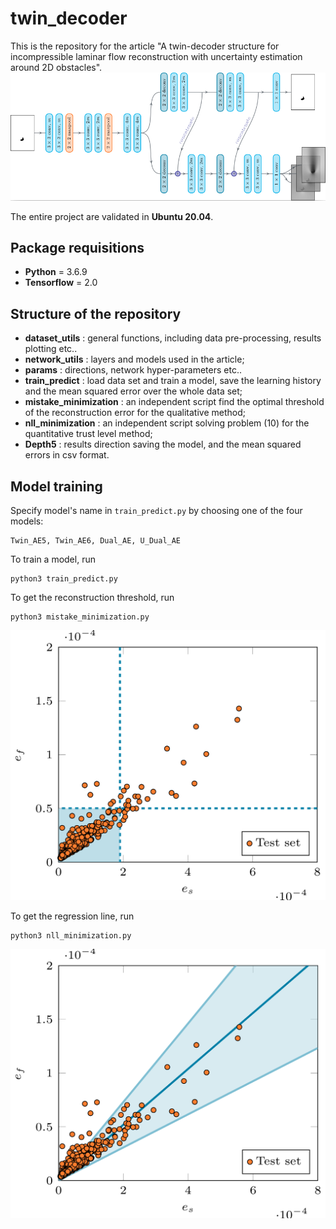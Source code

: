 # twin_decoder
This is the repository for the article "A twin-decoder structure for incompressible laminar flow reconstruction with uncertainty estimation around 2D obstacles".![architecture](./images/architecture.png)

The entire project are validated in **Ubuntu 20.04**.
## Package requisitions
- **Python** = 3.6.9
- **Tensorflow** = 2.0

## Structure of the repository
- **dataset_utils** : general functions, including data pre-processing, results plotting etc..
- **network_utils** : layers and models used in the article;
- **params** : directions, network hyper-parameters etc..
- **train_predict** : load data set and train a model, save the learning history and the mean squared error over the whole data set;
- **mistake_minimization** : an independent script find the optimal threshold of the reconstruction error for the qualitative method;
- **nll_minimization** : an independent script solving problem (10) for the quantitative trust level method;
- **Depth5** : results direction saving the model, and the mean squared errors in csv format.

## Model training
Specify model's name in ```train_predict.py``` by choosing one of the four models:
```
Twin_AE5, Twin_AE6, Dual_AE, U_Dual_AE
```
To train a model, run
```
python3 train_predict.py
```
To get the reconstruction threshold, run
```
python3 mistake_minimization.py
```
![qualitative](./images/qualitative.png)


To get the regression line, run
```
python3 nll_minimization.py
```
![quantitative](./images/quantitative.png)
